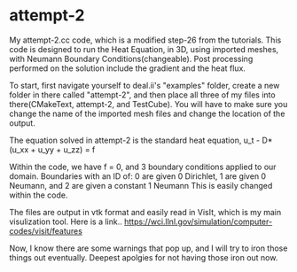 # attempt-2
My attempt-2.cc code, which is a modified step-26 from the tutorials.
This code is designed to run the Heat Equation, in 3D, using imported meshes, with Neumann Boundary Conditions(changeable).
Post processing performed on the solution include the gradient and the heat flux.

To start, first navigate yourself to deal.ii's "examples" folder, create a new folder in there called "attempt-2", and then place all three of my files into there(CMakeText, attempt-2, and TestCube).
You will have to make sure you change the name of the imported mesh files and change the location of the output.

The equation solved in attempt-2 is the standard heat equation, 
u_t - D*(u_xx + u_yy + u_zz) = f

Within the code, we have f = 0, and 3 boundary conditions applied to our domain.
Boundaries with an ID of: 0 are given 0 Dirichlet, 1 are given 0 Neumann, and 2 are given a constant 1 Neumann 
This is easily changed within the code.

The files are output in vtk format and easily read in VisIt, which is my main visulization tool.
Here is a link..
https://wci.llnl.gov/simulation/computer-codes/visit/features

Now, I know there are some warnings that pop up, and I will try to iron those things out eventually. 
Deepest apolgies for not having those iron out now.
